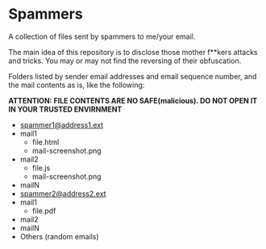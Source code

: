 # Spammers
A collection of files sent by spammers to me/your email.

The main idea of this repository is to disclose those mother f**kers attacks and tricks. You may or may not find the reversing of their obfuscation.

Folders listed by sender email addresses and email sequence number, and the mail contents as is, like the following:

**ATTENTION: FILE CONTENTS ARE NO SAFE(malicious). DO NOT OPEN IT IN YOUR TRUSTED ENVIRNMENT**

- spammer1@address1.ext
 - mail1
    - file.html
    - mail-screenshot.png
 - mail2
    - file.js
    - mail-screenshot.png
 - mailN
- spammer2@address2.ext
 - mail1
    - file.pdf
 - mail2
 - mailN
- Others (random emails)
 

